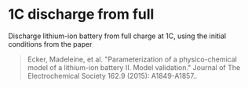 # 1C discharge from full

Discharge lithium-ion battery from full charge at 1C, using the initial conditions from the paper

>Ecker, Madeleine, et al. "Parameterization of a physico-chemical model of a lithium-ion battery II. Model validation." Journal of The Electrochemical Society 162.9 (2015): A1849-A1857..

